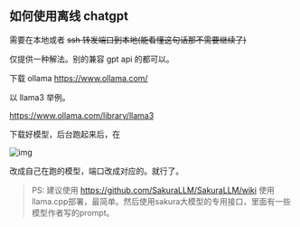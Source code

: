 ## 如何使用离线 chatgpt

需要在本地或者 ~~ssh 转发端口到本地(能看懂这句话那不需要继续了)~~

仅提供一种解法。别的兼容 gpt api 的都可以。

下载 ollama https://www.ollama.com/

以 llama3 举例。

https://www.ollama.com/library/llama3

下载好模型，后台跑起来后，在

![img](../images/zh/336483101-915f17c5-27a4-465f-9b4e-7a547ba5029f.png)

改成自己在跑的模型，端口改成对应的。就行了。

>PS: 建议使用 https://github.com/SakuraLLM/SakuraLLM/wiki
使用llama.cpp部署，最简单。然后使用sakura大模型的专用接口，里面有一些模型作者写的prompt。

[^1]: [asukaminato0721](https://github.com/HIllya51/LunaTranslator/issues/797)